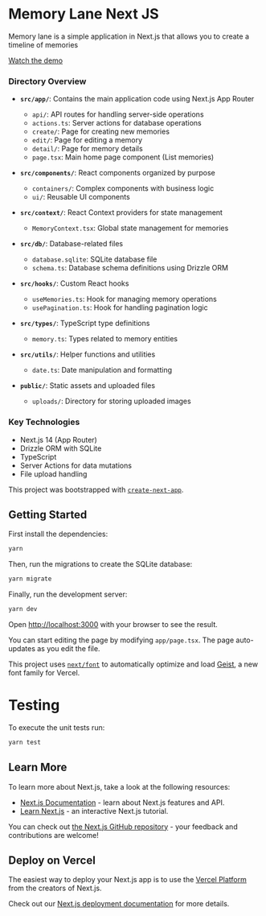 # Memory Lane Next JS

Memory lane is a simple application in Next.js that allows you to create a timeline of memories

[Watch the demo](https://github.com/viniciusmarson/memory-lane-next/docs/product-overview.mov)

### Directory Overview

- **`src/app/`**: Contains the main application code using Next.js App Router

  - `api/`: API routes for handling server-side operations
  - `actions.ts`: Server actions for database operations
  - `create/`: Page for creating new memories
  - `edit/`: Page for editing a memory
  - `detail/`: Page for memory details
  - `page.tsx`: Main home page component (List memories)

- **`src/components/`**: React components organized by purpose

  - `containers/`: Complex components with business logic
  - `ui/`: Reusable UI components

- **`src/context/`**: React Context providers for state management

  - `MemoryContext.tsx`: Global state management for memories

- **`src/db/`**: Database-related files

  - `database.sqlite`: SQLite database file
  - `schema.ts`: Database schema definitions using Drizzle ORM

- **`src/hooks/`**: Custom React hooks

  - `useMemories.ts`: Hook for managing memory operations
  - `usePagination.ts`: Hook for handling pagination logic

- **`src/types/`**: TypeScript type definitions
  - `memory.ts`: Types related to memory entities

- **`src/utils/`**: Helper functions and utilities
  - `date.ts`: Date manipulation and formatting

- **`public/`**: Static assets and uploaded files
  - `uploads/`: Directory for storing uploaded images

### Key Technologies

- Next.js 14 (App Router)
- Drizzle ORM with SQLite
- TypeScript
- Server Actions for data mutations
- File upload handling

This project was bootstrapped with [`create-next-app`](https://nextjs.org/docs/app/api-reference/cli/create-next-app).

## Getting Started

First install the dependencies:

```bash
yarn
```

Then, run the migrations to create the SQLite database:

```bash
yarn migrate
```

Finally, run the development server:

```bash
yarn dev
```

Open [http://localhost:3000](http://localhost:3000) with your browser to see the result.

You can start editing the page by modifying `app/page.tsx`. The page auto-updates as you edit the file.

This project uses [`next/font`](https://nextjs.org/docs/app/building-your-application/optimizing/fonts) to automatically optimize and load [Geist](https://vercel.com/font), a new font family for Vercel.

# Testing

To execute the unit tests run:

```bash
yarn test
```

## Learn More

To learn more about Next.js, take a look at the following resources:

- [Next.js Documentation](https://nextjs.org/docs) - learn about Next.js features and API.
- [Learn Next.js](https://nextjs.org/learn) - an interactive Next.js tutorial.

You can check out [the Next.js GitHub repository](https://github.com/vercel/next.js) - your feedback and contributions are welcome!

## Deploy on Vercel

The easiest way to deploy your Next.js app is to use the [Vercel Platform](https://vercel.com/new?utm_medium=default-template&filter=next.js&utm_source=create-next-app&utm_campaign=create-next-app-readme) from the creators of Next.js.

Check out our [Next.js deployment documentation](https://nextjs.org/docs/app/building-your-application/deploying) for more details.
